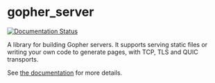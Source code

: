 gopher_server
=============

[![Documentation Status](https://readthedocs.org/projects/gopher-server/badge/?version=latest)](https://gopher-server.readthedocs.io/en/latest/?badge=latest)

A library for building Gopher servers. It supports serving static files or writing your own code to generate pages, with TCP, TLS and QUIC transports.

See [the documentation](https://gopher-server.readthedocs.io/) for more details.
